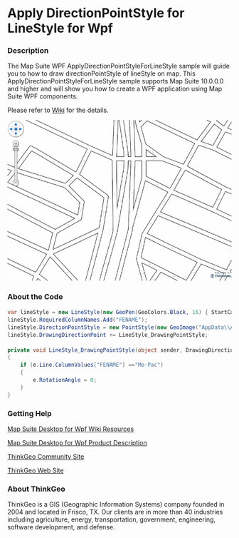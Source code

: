 # Apply DirectionPointStyle for LineStyle for Wpf

### Description

The Map Suite WPF ApplyDirectionPointStyleForLineStyle sample will guide you to how to draw directionPointStyle of lineStyle on map. This ApplyDirectionPointStyleForLineStyle sample supports Map Suite 10.0.0.0 and higher and will show you how to create a WPF application using Map Suite WPF components.

Please refer to [Wiki](http://wiki.thinkgeo.com/wiki/map_suite_desktop_for_wpf) for the details.

![Screenshot](https://github.com/ThinkGeo/ApplyDirectionPointStyleForLineStyle-ForWpf/blob/master/Screenshot.gif)

### About the Code

``` csharp
var lineStyle = new LineStyle(new GeoPen(GeoColors.Black, 16) { StartCap = DrawingLineCap.Round, EndCap = DrawingLineCap.Round }, new GeoPen(GeoColors.White, 13) { StartCap = DrawingLineCap.Round, EndCap = DrawingLineCap.Round });
lineStyle.RequiredColumnNames.Add("FENAME");
lineStyle.DirectionPointStyle = new PointStyle(new GeoImage("AppData\\Arrow.png"));
lineStyle.DrawingDirectionPoint += LineStyle_DrawingPointStyle;

private void LineStyle_DrawingPointStyle(object sender, DrawingDirectionPointEventArgs e)
{
    if (e.Line.ColumnValues["FENAME"] =="Mo-Pac")
    {
        e.RotationAngle = 0;
    }
}
```

### Getting Help

[Map Suite Desktop for Wpf Wiki Resources](http://wiki.thinkgeo.com/wiki/map_suite_desktop_for_wpf)

[Map Suite Desktop for Wpf Product Description](https://thinkgeo.com/ui-controls#desktop-platforms)

[ThinkGeo Community Site](http://community.thinkgeo.com/)

[ThinkGeo Web Site](http://www.thinkgeo.com)

### About ThinkGeo

ThinkGeo is a GIS (Geographic Information Systems) company founded in 2004 and located in Frisco, TX. Our clients are in more than 40 industries including agriculture, energy, transportation, government, engineering, software development, and defense.

